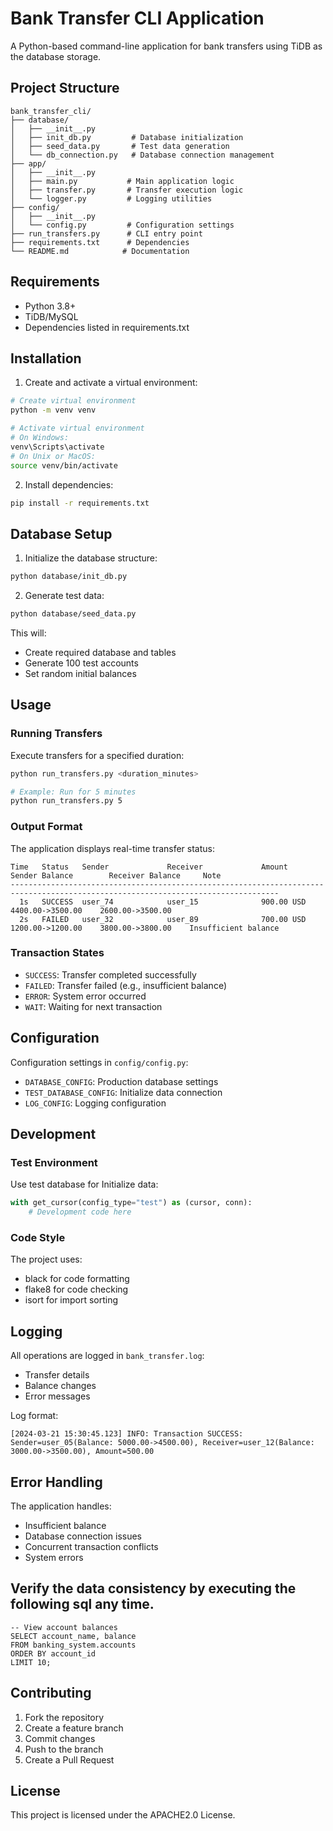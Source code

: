 # Bank Transfer CLI Application

A Python-based command-line application for bank transfers using TiDB as the database storage.

## Project Structure
```
bank_transfer_cli/
├── database/
│   ├── __init__.py
│   ├── init_db.py         # Database initialization
│   ├── seed_data.py       # Test data generation
│   └── db_connection.py   # Database connection management
├── app/
│   ├── __init__.py
│   ├── main.py           # Main application logic
│   ├── transfer.py       # Transfer execution logic
│   └── logger.py         # Logging utilities
├── config/
│   ├── __init__.py
│   └── config.py         # Configuration settings
├── run_transfers.py      # CLI entry point
├── requirements.txt      # Dependencies
└── README.md            # Documentation
```

## Requirements

- Python 3.8+
- TiDB/MySQL
- Dependencies listed in requirements.txt

## Installation

1. Create and activate a virtual environment:
```bash
# Create virtual environment
python -m venv venv

# Activate virtual environment
# On Windows:
venv\Scripts\activate
# On Unix or MacOS:
source venv/bin/activate
```

2. Install dependencies:
```bash
pip install -r requirements.txt
```

## Database Setup

1. Initialize the database structure:
```bash
python database/init_db.py
```

2. Generate test data:
```bash
python database/seed_data.py
```

This will:
- Create required database and tables
- Generate 100 test accounts
- Set random initial balances

## Usage

### Running Transfers

Execute transfers for a specified duration:
```bash
python run_transfers.py <duration_minutes>

# Example: Run for 5 minutes
python run_transfers.py 5
```

### Output Format

The application displays real-time transfer status:
```
Time   Status   Sender             Receiver             Amount         Sender Balance        Receiver Balance     Note
----------------------------------------------------------------------------------------------------------------------------------
  1s   SUCCESS  user_74            user_15              900.00 USD    4400.00->3500.00    2600.00->3500.00    
  2s   FAILED   user_32            user_89              700.00 USD    1200.00->1200.00    3800.00->3800.00    Insufficient balance
```

### Transaction States

- `SUCCESS`: Transfer completed successfully
- `FAILED`: Transfer failed (e.g., insufficient balance)
- `ERROR`: System error occurred
- `WAIT`: Waiting for next transaction

## Configuration

Configuration settings in `config/config.py`:

- `DATABASE_CONFIG`: Production database settings
- `TEST_DATABASE_CONFIG`: Initialize data connection
- `LOG_CONFIG`: Logging configuration

## Development

### Test Environment

Use test database for Initialize data:
```python
with get_cursor(config_type="test") as (cursor, conn):
    # Development code here
```

### Code Style

The project uses:
- black for code formatting
- flake8 for code checking
- isort for import sorting

## Logging

All operations are logged in `bank_transfer.log`:
- Transfer details
- Balance changes
- Error messages

Log format:
```
[2024-03-21 15:30:45.123] INFO: Transaction SUCCESS: Sender=user_05(Balance: 5000.00->4500.00), Receiver=user_12(Balance: 3000.00->3500.00), Amount=500.00
```

## Error Handling

The application handles:
- Insufficient balance
- Database connection issues
- Concurrent transaction conflicts
- System errors

## Verify the data consistency by executing the following sql any time.
```
-- View account balances
SELECT account_name, balance
FROM banking_system.accounts
ORDER BY account_id
LIMIT 10;
```

## Contributing

1. Fork the repository
2. Create a feature branch
3. Commit changes
4. Push to the branch
5. Create a Pull Request

## License

This project is licensed under the APACHE2.0 License.
